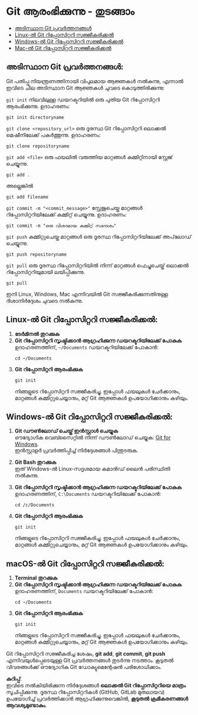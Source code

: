 # Git ആരംഭിക്കുന്നു - തുടങ്ങാം

- [അടിസ്ഥാന Git പ്രവർത്തനങ്ങൾ](#basic-git-operations)
- [Linux-ൽ Git റിപ്പോസിറ്ററി സജ്ജീകരിക്കൽ](#setting-up-a-git-repository-on-linux)
- [Windows-ൽ Git റിപ്പോസിറ്ററി സജ്ജീകരിക്കൽ](#setting-up-a-git-repository-on-windows)
- [Mac-ൽ Git റിപ്പോസിറ്ററി സജ്ജീകരിക്കൽ](#setting-up-a-git-repository-on-macos)

## അടിസ്ഥാന Git പ്രവർത്തനങ്ങൾ:
Git പതിപ്പു നിയന്ത്രണത്തിനായി വിപുലമായ ആജ്ഞകൾ നൽകുന്നു, എന്നാൽ ഇവിടെ ചില അടിസ്ഥാന Git ആജ്ഞകൾ ചുവടെ കൊടുത്തിരിക്കുന്നു:

`git init` നിലവിലുള്ള ഡയറക്ടറിയിൽ ഒരു പുതിയ Git റിപ്പോസിറ്ററി ആരംഭിക്കുന്നു. ഉദാഹരണം:
```
git init directoryname
```
`git clone <repository_url>` ഒരു ദൂരസ്ഥ Git റിപ്പോസിറ്ററി ലൊക്കൽ മെഷീനിലേക്ക് പകർത്തുന്നു. ഉദാഹരണം:
```
git clone repositoryname
```
`git add <file>` ഒരു ഫയലിൽ വരുത്തിയ മാറ്റങ്ങൾ കമ്മിറ്റിനായി സ്റ്റേജ് ചെയ്യുന്നു.
```
git add . 
```
അല്ലെങ്കിൽ
```
git add filename
```
`git commit -m "<commit_message>"` സ്റ്റേജുചെയ്ത മാറ്റങ്ങൾ റിപ്പോസിറ്ററിയിലേക്ക് കമ്മിറ്റ് ചെയ്യുന്നു. ഉദാഹരണം:
```
git commit -m "ഒരു വിശദമായ കമ്മിറ്റ് സന്ദേശം"
```

`git push` കമ്മിറ്റുചെയ്ത മാറ്റങ്ങൾ ഒരു ദൂരസ്ഥ റിപ്പോസിറ്ററിയിലേക്ക് അപ്‌ലോഡ് ചെയ്യുന്നു.
```
git push repositoryname
```
`git pull` ഒരു ദൂരസ്ഥ റിപ്പോസിറ്ററിയിൽ നിന്ന് മാറ്റങ്ങൾ ഫെച്ചുചെയ്ത് ലൊക്കൽ റിപ്പോസിറ്ററിയുമായി ലയിപ്പിക്കുന്നു.
```
git pull
```

ഇനി Linux, Windows, Mac എന്നിവയിൽ Git സജ്ജീകരിക്കുന്നതിനുള്ള ദിശാനിർദ്ദേശം ചുവടെ നൽകുന്നു.

## Linux-ൽ Git റിപ്പോസിറ്ററി സജ്ജീകരിക്കൽ:

1. **ടേർമിനൽ തുറക്കുക**  
2. **Git റിപ്പോസിറ്ററി സൃഷ്ടിക്കാൻ ആഗ്രഹിക്കുന്ന ഡയറക്ടറിയിലേക്ക് പോകുക**  
   ഉദാഹരണത്തിന്, `~/Documents` ഡയറക്ടറിയിലേക്ക് പോകാൻ:
   ```
   cd ~/Documents
   ```
3. **Git റിപ്പോസിറ്ററി ആരംഭിക്കുക**  
   ```
   git init
   ```
   നിങ്ങളുടെ റിപ്പോസിറ്ററി സജ്ജീകരിച്ചു. ഇപ്പോൾ ഫയലുകൾ ചേർക്കാനും, മാറ്റങ്ങൾ കമ്മിറ്റുചെയ്യാനും, മറ്റ് Git ആജ്ഞകൾ ഉപയോഗിക്കാനും കഴിയും.

## Windows-ൽ Git റിപ്പോസിറ്ററി സജ്ജീകരിക്കൽ:

1. **Git ഡൗൺലോഡ് ചെയ്ത് ഇൻസ്റ്റാൾ ചെയ്യുക**  
   ഔദ്യോഗിക വെബ്സൈറ്റിൽ നിന്ന് ഡൗൺലോഡ് ചെയ്യുക: [Git for Windows](https://git-scm.com/download/win).  
   ഇൻസ്റ്റാളർ പ്രവർത്തിപ്പിച്ച് നിർദ്ദേശങ്ങൾ പിന്തുടരുക.

2. **Git Bash തുറക്കുക**  
   ഇത് Windows-ൽ Linux-സദൃശമായ കമാൻഡ് ലൈൻ പരിസ്ഥിതി നൽകുന്നു.

3. **Git റിപ്പോസിറ്ററി സൃഷ്ടിക്കാൻ ആഗ്രഹിക്കുന്ന ഡയറക്ടറിയിലേക്ക് പോകുക**  
   ഉദാഹരണത്തിന്, `C:\Documents` ഡയറക്ടറിയിലേക്ക് പോകാൻ:
   ```
   cd /c/Documents
   ```
4. **Git റിപ്പോസിറ്ററി ആരംഭിക്കുക**  
   ```
   git init
   ```
   നിങ്ങളുടെ റിപ്പോസിറ്ററി സജ്ജീകരിച്ചു. ഇപ്പോൾ ഫയലുകൾ ചേർക്കാനും, മാറ്റങ്ങൾ കമ്മിറ്റുചെയ്യാനും, മറ്റ് Git ആജ്ഞകൾ ഉപയോഗിക്കാനും കഴിയും.

## macOS-ൽ Git റിപ്പോസിറ്ററി സജ്ജീകരിക്കൽ:

1. **Terminal തുറക്കുക**  
2. **Git റിപ്പോസിറ്ററി സൃഷ്ടിക്കാൻ ആഗ്രഹിക്കുന്ന ഡയറക്ടറിയിലേക്ക് പോകുക**  
   ഉദാഹരണത്തിന്, `Documents` ഡയറക്ടറിയിലേക്ക് പോകാൻ:
   ```
   cd ~/Documents
   ```
3. **Git റിപ്പോസിറ്ററി ആരംഭിക്കുക**  
   ```
   git init
   ```
   നിങ്ങളുടെ റിപ്പോസിറ്ററി സജ്ജീകരിച്ചു. ഇപ്പോൾ ഫയലുകൾ ചേർക്കാനും, മാറ്റങ്ങൾ കമ്മിറ്റുചെയ്യാനും, മറ്റ് Git ആജ്ഞകൾ ഉപയോഗിക്കാനും കഴിയും.

Git റിപ്പോസിറ്ററി സജ്ജീകരിച്ച ശേഷം, **git add**, **git commit**, **git push** എന്നിവയുൾപ്പെടെയുള്ള Git പ്രവർത്തനങ്ങൾ തുടർന്നു നടത്താം. കൂടുതൽ വിവരങ്ങൾക്ക് ഔദ്യോഗിക Git ഡോക്യുമെന്റേഷൻ പരിശോധിക്കാം.

**കുറിപ്പ്**:  
ഇവിടെ നൽകിയിരിക്കുന്ന നിർദ്ദേശങ്ങൾ **ലൊക്കൽ Git റിപ്പോസിറ്ററിയെ മാത്രം** സൂചിപ്പിക്കുന്നു. ദൂരസ്ഥ റിപ്പോസിറ്ററികൾ (GitHub, GitLab മുതലായവ) ഉപയോഗിച്ച് പ്രവർത്തിക്കാൻ ആഗ്രഹിക്കുന്നുവെങ്കിൽ, **കൂടുതൽ ക്രമീകരണങ്ങൾ ആവശ്യമുണ്ടാകും**.